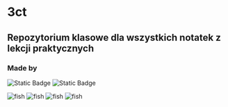 # 3ct

## Repozytorium klasowe dla wszystkich notatek z lekcji praktycznych

### Made by 
![Static Badge](https://img.shields.io/badge/rumcajs-red?style=for-the-badge&logo=amazoniam&logoColor=white&logoSize=10px&color=blue&link=https%3A%2F%2Fgithub.com%2FSzkorupat) ![Static Badge](https://img.shields.io/badge/jezyk-blue?style=for-the-badge&logo=amazoniam&logoColor=white&logoSize=10px&color=purple&link=https%3A%2F%2Fgithub.com%jezyk37) 

![fish](https://media.tenor.com/x9efZijA7aYAAAAM/fsh-spin.gif) ![fish](https://media.tenor.com/x9efZijA7aYAAAAM/fsh-spin.gif) ![fish](https://media.tenor.com/x9efZijA7aYAAAAM/fsh-spin.gif) ![fish](https://media.tenor.com/x9efZijA7aYAAAAM/fsh-spin.gif)